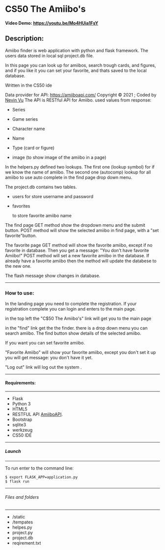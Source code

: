 # CS50 The Amiibo's
#### Video Demo:  https://youtu.be/Mo4HUia1FsY
## Description:

Amiibo finder is web application with python and flask framework.
The users data stored in local sql project.db file.

In this page you can look up for amiibos, search trough cards, and figures,
and if you like it you can set your favorite, and thats saved to the local database.

Written in the CS50 ide 

Data provider for API: https://amiiboapi.com/  Copyright © 2021 ; Coded by [Nevin Vu](https://www.n3evin.com/)
The API is  RESTful API for Amiibo. 
used values from response:

- Series

- Game series

- Character name

- Name

- Type (card or figure)

- image (to show image of the amiibo in a page)

  

In the helpers.py defined two lookups. The first one (lookup symbol) for if we know 
the name of amiibo. The second one (autocomp) lookup for all amiibo to use
auto complete in the find page drop down menu.

The project.db contains two tables. 

- users
  for store username and password

- favorites 

  to store favorite amiibo name

The find page GET method show the dropdown menu and the submit button.
POST method will show the selected amiibo in find page, with a "set favorite"button.

The favorite page GET method will show the favorite amiibo, except if no favorite
in database. Then you get a message: "You don't have favorite Amiibo!"
POST method will set a new favorite amiibo in the database. If already have a favorite amiibo
then the method will update the databese to the new one.

The flash message show changes in database.





------

### How to use:

In the landing page you need to complete the registration.
If your registration complete you can login and enters to the
main page.

in the top left the "C$50 The Amiibo's" link will get you to the main page

in the "find" link get the the finder. there is a drop down menu you can
search amiibo. The find button show details of the selected amiibo.

If you want you can set favorite amiibo.

"Favorite Amiibo" will show your favorite amiibo, except you don't set it up
you will get message: you don't have it yet.

"Log out" link will log out the system .

------

#### **Requirements:**

------

- Flask
- Python 3
- HTML5
- RESTFUL API [AmiiboAPI](https://amiiboapi.com/).
- Bootstrap
- sqlite3
- werkzeug
- CS50 IDE

------

##### Launch

------

To run enter to the command line:

```
$ export FLASK_APP=application.py
$ flask run
```

------

###### Files and folders

------

- /static
- /tempates
- helpes.py
- project.py
- project.db
- reqirement.txt
